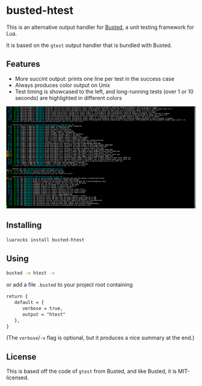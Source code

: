 # busted-htest

This is an alternative output handler for
[Busted](https://github.com/Olivine-Labs/busted), a unit testing framework for
Lua.

It is based on the `gtest` output handler that is bundled with Busted.

## Features

* More succint output: prints one line per test in the success case
* Always produces color output on Unix
* Test timing is showcased to the left, and long-running tests (over 1 or 10 seconds) are highlighted in different colors

![Screenshot](docs/busted-htest.png)

## Installing

```bash
luarocks install busted-htest
```

## Using

```bash
busted -o htest -v
```

or add a file `.busted` to your project root containing

```busted
return {
   default = {
      verbose = true,
      output = "htest"
   },
}
```

(The `verbose`/`-v` flag is optional, but it produces a nice summary at the end.)

## License

This is based off the code of `gtest` from Busted, and like Busted, it is MIT-licensed.
